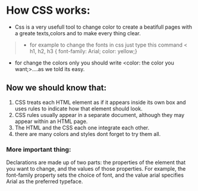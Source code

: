 # How CSS works:
* Css is a very usefull tool to change color to create a beatifull pages with a greate texts,colors and to make every thing clear.
>* for example to change the fonts in css just type this command < h1, h2, h3 {
font-family: Arial;
color: yellow;}
* for change the colors only you should write <color: the color you want;>....as we told its easy.
## Now we should know that:
1. CSS treats each HTML element as if it appears inside
its own box and uses rules to indicate how that
element should look.
2. CSS rules usually appear in a separate document,
although they may appear within an HTML page.
3. The HTML and the CSS each one integrate each other.
4. there are many colors and styles dont forget to try them all.
### More important thing:
Declarations are made up of two parts: the properties
of the element that you want to change, and the values
of those properties. For example, the font-family
property sets the choice of font, and the value arial
specifies Arial as the preferred typeface.